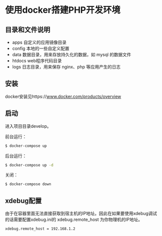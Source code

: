 # 使用docker搭建PHP开发环境

## 目录和文件说明

- apps 自定义的应用镜像目录
- config 本地的一些自定义配置
- data 数据目录，用来存放持久化的数据，如 mysql 的数据文件
- htdocs web程序代码目录
- logs 日志目录，用来保存 nginx、php 等应用产生的日志

## 安装

docker安装见https://www.docker.com/products/overview

## 启动

进入项目目录develop。

前台运行：

```bash
$ docker-compose up
```

后台运行：

```bash
$ docker-compose up -d
```

关闭：

```bash
$ docker-compose down
```

## xdebug配置

由于在容器里面无法直接获取到宿主机的IP地址。因此在如果要使用xdebug调试的话需要配置xdebug.ini的 xdebug.remote_host 为你物理机的IP地址。

	xdebug.remote_host = 192.168.1.2